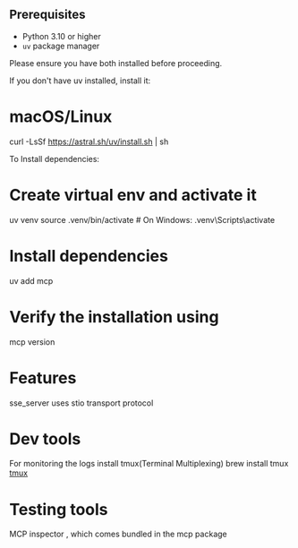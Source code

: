 ## Prerequisites

- Python 3.10 or higher  
- `uv` package manager

Please ensure you have both installed before proceeding.

If you don't have uv installed, install it:

# macOS/Linux
curl -LsSf https://astral.sh/uv/install.sh | sh

To Install dependencies:

# Create virtual env and activate it
uv venv
source .venv/bin/activate  # On Windows: .venv\Scripts\activate

# Install dependencies
uv add mcp

# Verify the installation using
mcp version

# Features
sse_server uses stio transport protocol

# Dev tools

For monitoring the logs install tmux(Terminal Multiplexing)
brew install tmux
[tmux](https://jeongwhanchoi.medium.com/install-tmux-on-osx-and-basics-commands-for-beginners-be22520fd95e)

# Testing tools

MCP inspector , which comes bundled in the mcp package